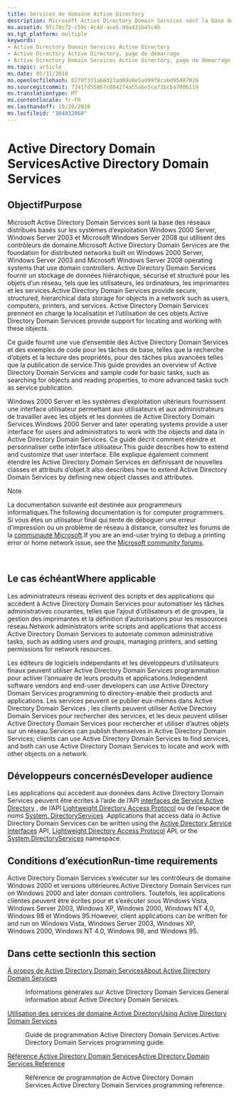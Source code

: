 ```yaml
---
title: Services de domaine Active Directory
description: Microsoft Active Directory Domain Services sont la base des réseaux distribués basés sur les systèmes d’exploitation Windows 2000 Server, Windows Server 2003 et Microsoft Windows Server 2008 qui utilisent des contrôleurs de domaine.
ms.assetid: 9fc78c72-c59c-4c4d-ace5-00a431645c4b
ms.tgt_platform: multiple
keywords:
- Active Directory Domain Services Active Directory
- Active Directory Active Directory, page de démarrage
- Active Directory Domain Services Active Directory, page de démarrage
ms.topic: article
ms.date: 05/31/2018
ms.openlocfilehash: 0270f331a68d23ad89a8e5a999f8cabd95487020
ms.sourcegitcommit: 73417d55867c804274a55abe5ca71bcba7006119
ms.translationtype: MT
ms.contentlocale: fr-FR
ms.lasthandoff: 10/20/2020
ms.locfileid: "104032060"
---
```

# <a name="active-directory-domain-services"></a><span data-ttu-id="f2f98-106">Active Directory Domain Services</span><span class="sxs-lookup"><span data-stu-id="f2f98-106">Active Directory Domain Services</span></span>

## <a name="purpose"></a><span data-ttu-id="f2f98-107">Objectif</span><span class="sxs-lookup"><span data-stu-id="f2f98-107">Purpose</span></span>

<span data-ttu-id="f2f98-108">Microsoft Active Directory Domain Services sont la base des réseaux distribués basés sur les systèmes d’exploitation Windows 2000 Server, Windows Server 2003 et Microsoft Windows Server 2008 qui utilisent des contrôleurs de domaine.</span><span class="sxs-lookup"><span data-stu-id="f2f98-108">Microsoft Active Directory Domain Services are the foundation for distributed networks built on Windows 2000 Server, Windows Server 2003 and Microsoft Windows Server 2008 operating systems that use domain controllers.</span></span> <span data-ttu-id="f2f98-109">Active Directory Domain Services fournir un stockage de données hiérarchique, sécurisé et structuré pour les objets d’un réseau, tels que les utilisateurs, les ordinateurs, les imprimantes et les services.</span><span class="sxs-lookup"><span data-stu-id="f2f98-109">Active Directory Domain Services provide secure, structured, hierarchical data storage for objects in a network such as users, computers, printers, and services.</span></span> <span data-ttu-id="f2f98-110">Active Directory Domain Services prennent en charge la localisation et l’utilisation de ces objets.</span><span class="sxs-lookup"><span data-stu-id="f2f98-110">Active Directory Domain Services provide support for locating and working with these objects.</span></span>

<span data-ttu-id="f2f98-111">Ce guide fournit une vue d’ensemble des Active Directory Domain Services et des exemples de code pour les tâches de base, telles que la recherche d’objets et la lecture des propriétés, pour des tâches plus avancées telles que la publication de service.</span><span class="sxs-lookup"><span data-stu-id="f2f98-111">This guide provides an overview of Active Directory Domain Services and sample code for basic tasks, such as searching for objects and reading properties, to more advanced tasks such as service publication.</span></span>

<span data-ttu-id="f2f98-112">Windows 2000 Server et les systèmes d’exploitation ultérieurs fournissent une interface utilisateur permettant aux utilisateurs et aux administrateurs de travailler avec les objets et les données de Active Directory Domain Services.</span><span class="sxs-lookup"><span data-stu-id="f2f98-112">Windows 2000 Server and later operating systems provide a user interface for users and administrators to work with the objects and data in Active Directory Domain Services.</span></span> <span data-ttu-id="f2f98-113">Ce guide décrit comment étendre et personnaliser cette interface utilisateur.</span><span class="sxs-lookup"><span data-stu-id="f2f98-113">This guide describes how to extend and customize that user interface.</span></span> <span data-ttu-id="f2f98-114">Elle explique également comment étendre les Active Directory Domain Services en définissant de nouvelles classes et attributs d’objet.</span><span class="sxs-lookup"><span data-stu-id="f2f98-114">It also describes how to extend Active Directory Domain Services by defining new object classes and attributes.</span></span>

> [!Note]  
> <span data-ttu-id="f2f98-115">La documentation suivante est destinée aux programmeurs informatiques.</span><span class="sxs-lookup"><span data-stu-id="f2f98-115">The following documentation is for computer programmers.</span></span> <span data-ttu-id="f2f98-116">Si vous êtes un utilisateur final qui tente de déboguer une erreur d’impression ou un problème de réseau à distance, consultez les forums de la [communauté Microsoft](https://answers.microsoft.com).</span><span class="sxs-lookup"><span data-stu-id="f2f98-116">If you are an end-user trying to debug a printing error or home network issue, see the [Microsoft community forums](https://answers.microsoft.com).</span></span>

 

## <a name="where-applicable"></a><span data-ttu-id="f2f98-117">Le cas échéant</span><span class="sxs-lookup"><span data-stu-id="f2f98-117">Where applicable</span></span>

<span data-ttu-id="f2f98-118">Les administrateurs réseau écrivent des scripts et des applications qui accèdent à Active Directory Domain Services pour automatiser les tâches administratives courantes, telles que l’ajout d’utilisateurs et de groupes, la gestion des imprimantes et la définition d’autorisations pour les ressources réseau.</span><span class="sxs-lookup"><span data-stu-id="f2f98-118">Network administrators write scripts and applications that access Active Directory Domain Services to automate common administrative tasks, such as adding users and groups, managing printers, and setting permissions for network resources.</span></span>

<span data-ttu-id="f2f98-119">Les éditeurs de logiciels indépendants et les développeurs d’utilisateurs finaux peuvent utiliser Active Directory Domain Services programmation pour activer l’annuaire de leurs produits et applications.</span><span class="sxs-lookup"><span data-stu-id="f2f98-119">Independent software vendors and end-user developers can use Active Directory Domain Services programming to directory-enable their products and applications.</span></span> <span data-ttu-id="f2f98-120">Les services peuvent se publier eux-mêmes dans Active Directory Domain Services ; les clients peuvent utiliser Active Directory Domain Services pour rechercher des services, et les deux peuvent utiliser Active Directory Domain Services pour rechercher et utiliser d’autres objets sur un réseau.</span><span class="sxs-lookup"><span data-stu-id="f2f98-120">Services can publish themselves in Active Directory Domain Services; clients can use Active Directory Domain Services to find services, and both can use Active Directory Domain Services to locate and work with other objects on a network.</span></span>

## <a name="developer-audience"></a><span data-ttu-id="f2f98-121">Développeurs concernés</span><span class="sxs-lookup"><span data-stu-id="f2f98-121">Developer audience</span></span>

<span data-ttu-id="f2f98-122">Les applications qui accèdent aux données dans Active Directory Domain Services peuvent être écrites à l’aide de l’API [interfaces de Service Active Directory](../adsi/active-directory-service-interfaces-adsi.md) , de l’API [Lightweight Directory Access Protocol](/previous-versions/windows/desktop/ldap/lightweight-directory-access-protocol-ldap-api) ou de l’espace de noms [System. DirectoryServices](/dotnet/api/system.directoryservices) .</span><span class="sxs-lookup"><span data-stu-id="f2f98-122">Applications that access data in Active Directory Domain Services can be written using the [Active Directory Service Interfaces](../adsi/active-directory-service-interfaces-adsi.md) API, [Lightweight Directory Access Protocol](/previous-versions/windows/desktop/ldap/lightweight-directory-access-protocol-ldap-api) API, or the [System.DirectoryServices](/dotnet/api/system.directoryservices) namespace.</span></span>

## <a name="run-time-requirements"></a><span data-ttu-id="f2f98-123">Conditions d’exécution</span><span class="sxs-lookup"><span data-stu-id="f2f98-123">Run-time requirements</span></span>

<span data-ttu-id="f2f98-124">Active Directory Domain Services s’exécuter sur les contrôleurs de domaine Windows 2000 et versions ultérieures.</span><span class="sxs-lookup"><span data-stu-id="f2f98-124">Active Directory Domain Services run on Windows 2000 and later domain controllers.</span></span> <span data-ttu-id="f2f98-125">Toutefois, les applications clientes peuvent être écrites pour et s’exécuter sous Windows Vista, Windows Server 2003, Windows XP, Windows 2000, Windows NT 4,0, Windows 98 et Windows 95.</span><span class="sxs-lookup"><span data-stu-id="f2f98-125">However, client applications can be written for and run on Windows Vista, Windows Server 2003, Windows XP, Windows 2000, Windows NT 4.0, Windows 98, and Windows 95.</span></span>

## <a name="in-this-section"></a><span data-ttu-id="f2f98-126">Dans cette section</span><span class="sxs-lookup"><span data-stu-id="f2f98-126">In this section</span></span>

<dl> <dt>

[<span data-ttu-id="f2f98-127">À propos de Active Directory Domain Services</span><span class="sxs-lookup"><span data-stu-id="f2f98-127">About Active Directory Domain Services</span></span>](about-active-directory-domain-services.md)
</dt> <dd>

<span data-ttu-id="f2f98-128">Informations générales sur Active Directory Domain Services.</span><span class="sxs-lookup"><span data-stu-id="f2f98-128">General information about Active Directory Domain Services.</span></span>

</dd> <dt>

[<span data-ttu-id="f2f98-129">Utilisation des services de domaine Active Directory</span><span class="sxs-lookup"><span data-stu-id="f2f98-129">Using Active Directory Domain Services</span></span>](using-active-directory-domain-services.md)
</dt> <dd>

<span data-ttu-id="f2f98-130">Guide de programmation Active Directory Domain Services.</span><span class="sxs-lookup"><span data-stu-id="f2f98-130">Active Directory Domain Services programming guide.</span></span>

</dd> <dt>

[<span data-ttu-id="f2f98-131">Référence Active Directory Domain Services</span><span class="sxs-lookup"><span data-stu-id="f2f98-131">Active Directory Domain Services Reference</span></span>](active-directory-domain-services-reference.md)
</dt> <dd>

<span data-ttu-id="f2f98-132">Référence de programmation de Active Directory Domain Services.</span><span class="sxs-lookup"><span data-stu-id="f2f98-132">Active Directory Domain Services programming reference.</span></span>

</dd> </dl>

 

 